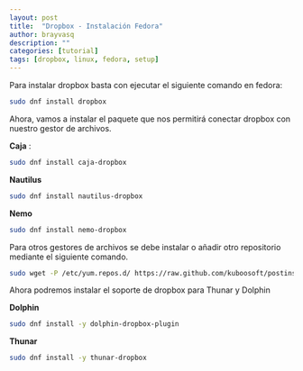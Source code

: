 ```yaml
---
layout: post
title:  "Dropbox - Instalación Fedora"
author: brayvasq
description: ""
categories: [tutorial]
tags: [dropbox, linux, fedora, setup]
---
```



Para instalar dropbox basta con ejecutar el siguiente comando en fedora:

```bash
sudo dnf install dropbox
```

Ahora, vamos a instalar el paquete que nos permitirá conectar dropbox con nuestro gestor de archivos.

**Caja** :

```bash
sudo dnf install caja-dropbox
```

**Nautilus**

```bash
sudo dnf install nautilus-dropbox
```

**Nemo**

```bash
sudo dnf install nemo-dropbox
```

Para otros gestores de archivos se debe instalar o añadir otro repositorio mediante el siguiente comando.

```bash
sudo wget -P /etc/yum.repos.d/ https://raw.github.com/kuboosoft/postinstallerf/master/postinstallerf.repo
```

Ahora podremos instalar el soporte de dropbox para Thunar y Dolphin

**Dolphin**

```bash
sudo dnf install -y dolphin-dropbox-plugin
```

**Thunar**

```bash
sudo dnf install -y thunar-dropbox
```
